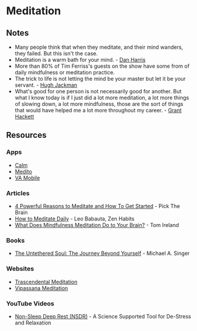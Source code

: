 # Meditation

## Notes

* Many people think that when they meditate, and their mind wanders, they failed. But this isn't the case.
* Meditation is a warm bath for your mind. - [Dan Harris](https://twitter.com/danbharris)
* More than 80% of Tim Ferriss's guests on the show have some from of daily mindfulness or meditation practice.
* The trick to life is not letting the mind be your master but let it be your servant. - [Hugh Jackman](https://twitter.com/realhughjackman)
* What's good for one person is not necessarily good for another. But what I know today is if I just did a lot more meditation, a lot more things of slowing down, a lot more mindfulness, those are the sort of things that would have helped me a lot more throughout my career. - [Grant Hackett](https://www.wikiwand.com/en/Grant\_Hackett)

## Resources

### Apps

* [Calm](https://www.calm.com/)
* [Medito](https://play.google.com/store/apps/details?id=meditofoundation.medito)
* [VA Mobile](https://mobile.va.gov/appstore/mental-health)

### Articles

* [4 Powerful Reasons to Meditate and How To Get Started](https://www.pickthebrain.com/4-reasons-you-should-meditate-and-how-to-get-started/) - Pick The Brain
* [How to Meditate Daily](https://zenhabits.net/meditate/) - Leo Babauta, Zen Habits
* [What Does Mindfulness Meditation Do to Your Brain?](https://blogs.scientificamerican.com/guest-blog/what-does-mindfulness-meditation-do-to-your-brain/) - Tom Ireland

### Books

* [The Untethered Soul: The Journey Beyond Yourself](https://smile.amazon.co.uk/dp/1572245379) - Michael A. Singer

### Websites

* [Trascendental Meditation](https://www.tm.org/)
* [Vipassana Meditation](https://www.dhamma.org/en/about/vipassana)

### YouTube Videos

* [Non-Sleep Deep Rest (NSDR)](https://www.youtube.com/watch?v=pL02HRFk2vo) - A Science Supported Tool for De-Stress and Relaxation

